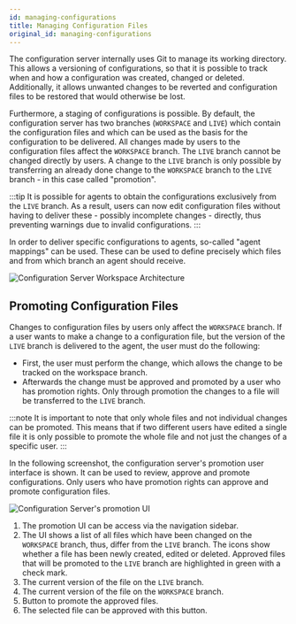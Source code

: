 ```yaml
---
id: managing-configurations
title: Managing Configuration Files
original_id: managing-configurations
---
```


The configuration server internally uses Git to manage its working directory. This allows a versioning of configurations, so that it is possible to track when and how a configuration was created, changed or deleted. Additionally, it allows unwanted changes to be reverted and configuration files to be restored that would otherwise be lost.

Furthermore, a staging of configurations is possible. By default, the configuration server has two branches (`WORKSPACE` and `LIVE`) which contain the configuration files and which can be used as the basis for the configuration to be delivered. All changes made by users to the configuration files affect the `WORKSPACE` branch. The `LIVE` branch cannot be changed directly by users. A change to the `LIVE` branch is only possible by transferring an already done change to the `WORKSPACE` branch to the `LIVE` branch - in this case called "promotion".

:::tip
It is possible for agents to obtain the configurations exclusively from the `LIVE` branch. As a result, users can now edit configuration files without having to deliver these - possibly incomplete changes - directly, thus preventing warnings due to invalid configurations.
:::

In order to deliver specific configurations to agents, so-called "agent mappings" can be used. These can be used to define precisely which files and from which branch an agent should receive.

![Configuration Server Workspace Architecture](/assets/configuration-server-branches.png)

## Promoting Configuration Files

Changes to configuration files by users only affect the `WORKSPACE` branch. If a user wants to make a change to a configuration file, but the version of the `LIVE` branch is delivered to the agent, the user must do the following:

* First, the user must perform the change, which allows the change to be tracked on the workspace branch.
* Afterwards the change must be approved and promoted by a user who has promotion rights. Only through promotion the changes to a file will be transferred to the `LIVE` branch.

:::note
It is important to note that only whole files and not individual changes can be promoted. This means that if two different users have edited a single file it is only possible to promote the whole file and not just the changes of a specific user.
:::

In the following screenshot, the configuration server's promotion user interface is shown. It can be used to review, approve and promote configurations. Only users who have promotion rights can approve and promote configuration files.

![Configuration Server's promotion UI](/assets/configuration-server-promotion-ui.png)

1. The promotion UI can be access via the navigation sidebar.
2. The UI shows a list of all files which have been changed on the `WORKSPACE` branch, thus, differ from the `LIVE` branch. The icons show whether a file has been newly created, edited or deleted. Approved files that will be promoted to the `LIVE` branch are highlighted in green with a check mark.
3. The current version of the file on the `LIVE` branch.
4. The current version of the file on the `WORKSPACE` branch.
5. Button to promote the approved files.
6. The selected file can be approved with this button.